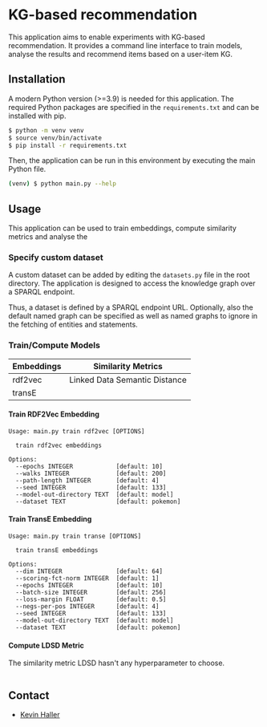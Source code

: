 # KG-based recommendation

This application aims to enable experiments with KG-based recommendation. It
provides a command line interface to train models, analyse the results
and recommend items based on a user-item KG.

## Installation

A modern Python version (>=3.9) is needed for this application. The
required Python packages are specified in the `requirements.txt` and can be
installed with pip.

```bash
$ python -m venv venv
$ source venv/bin/activate
$ pip install -r requirements.txt
```

Then, the application can be run in this environment by executing
the main Python file.

```bash
(venv) $ python main.py --help 
```

## Usage

This application can be used to train embeddings, compute similarity metrics
and analyse the 

### Specify custom dataset

A custom dataset can be added by editing the `datasets.py` file in the
root directory. The application is designed to access the knowledge graph
over a SPARQL endpoint.

Thus, a dataset is defined by a SPARQL endpoint URL. Optionally, also the
default named graph can be specified as well as named graphs to ignore in the
fetching of entities and statements.

### Train/Compute Models


| **Embeddings** | **Similarity Metrics**        |
| -------------- | ----------------------------- |
| rdf2vec        | Linked Data Semantic Distance |
| transE         |                               |

#### Train RDF2Vec Embedding

```
Usage: main.py train rdf2vec [OPTIONS]

  train rdf2vec embeddings

Options:
  --epochs INTEGER            [default: 10]
  --walks INTEGER             [default: 200]
  --path-length INTEGER       [default: 4]
  --seed INTEGER              [default: 133]
  --model-out-directory TEXT  [default: model]
  --dataset TEXT              [default: pokemon]
```

#### Train TransE Embedding

```
Usage: main.py train transe [OPTIONS]

  train transE embeddings

Options:
  --dim INTEGER               [default: 64]
  --scoring-fct-norm INTEGER  [default: 1]
  --epochs INTEGER            [default: 10]
  --batch-size INTEGER        [default: 256]
  --loss-margin FLOAT         [default: 0.5]
  --negs-per-pos INTEGER      [default: 4]
  --seed INTEGER              [default: 133]
  --model-out-directory TEXT  [default: model]
  --dataset TEXT              [default: pokemon]
```

#### Compute LDSD Metric

The similarity metric LDSD hasn't any hyperparameter to choose.

```

```

## Contact

* [Kevin Haller](mailto://contact@kevinhaller.dev)